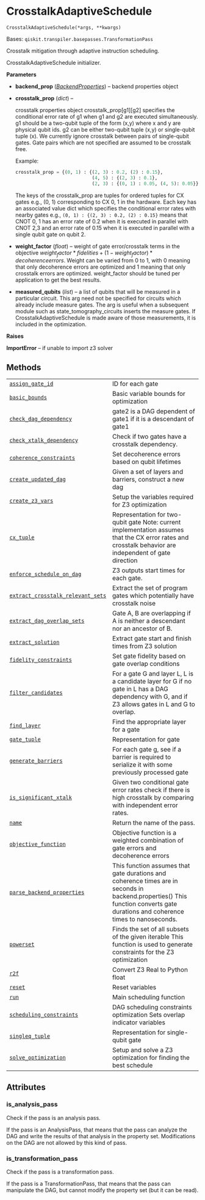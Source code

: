 # CrosstalkAdaptiveSchedule

<span id="undefined" />

`CrosstalkAdaptiveSchedule(*args, **kwargs)`

Bases: `qiskit.transpiler.basepasses.TransformationPass`

Crosstalk mitigation through adaptive instruction scheduling.

CrosstalkAdaptiveSchedule initializer.

**Parameters**

*   **backend\_prop** ([*BackendProperties*](qiskit.providers.models.BackendProperties#qiskit.providers.models.BackendProperties "qiskit.providers.models.BackendProperties")) – backend properties object

*   **crosstalk\_prop** (*dict*) –

    crosstalk properties object crosstalk\_prop\[g1]\[g2] specifies the conditional error rate of g1 when g1 and g2 are executed simultaneously. g1 should be a two-qubit tuple of the form (x,y) where x and y are physical qubit ids. g2 can be either two-qubit tuple (x,y) or single-qubit tuple (x). We currently ignore crosstalk between pairs of single-qubit gates. Gate pairs which are not specified are assumed to be crosstalk free.

    Example:

    ```python
    crosstalk_prop = {(0, 1) : {(2, 3) : 0.2, (2) : 0.15},
                                (4, 5) : {(2, 3) : 0.1},
                                (2, 3) : {(0, 1) : 0.05, (4, 5): 0.05}}
    ```

    The keys of the crosstalk\_prop are tuples for ordered tuples for CX gates e.g., (0, 1) corresponding to CX 0, 1 in the hardware. Each key has an associated value dict which specifies the conditional error rates with nearby gates e.g., `(0, 1) : {(2, 3) : 0.2, (2) : 0.15}` means that CNOT 0, 1 has an error rate of 0.2 when it is executed in parallel with CNOT 2,3 and an error rate of 0.15 when it is executed in parallel with a single qubit gate on qubit 2.

*   **weight\_factor** (*float*) – weight of gate error/crosstalk terms in the objective $weight_factor*fidelities + (1-weight_factor)*decoherence errors$. Weight can be varied from 0 to 1, with 0 meaning that only decoherence errors are optimized and 1 meaning that only crosstalk errors are optimized. weight\_factor should be tuned per application to get the best results.

*   **measured\_qubits** (*list*) – a list of qubits that will be measured in a particular circuit. This arg need not be specified for circuits which already include measure gates. The arg is useful when a subsequent module such as state\_tomography\_circuits inserts the measure gates. If CrosstalkAdaptiveSchedule is made aware of those measurements, it is included in the optimization.

**Raises**

**ImportError** – if unable to import z3 solver

## Methods

|                                                                                                                                                                                                                                                                                                 |                                                                                                                                                                                |
| ----------------------------------------------------------------------------------------------------------------------------------------------------------------------------------------------------------------------------------------------------------------------------------------------- | ------------------------------------------------------------------------------------------------------------------------------------------------------------------------------ |
| [`assign_gate_id`](qiskit.transpiler.passes.CrosstalkAdaptiveSchedule.assign_gate_id#qiskit.transpiler.passes.CrosstalkAdaptiveSchedule.assign_gate_id "qiskit.transpiler.passes.CrosstalkAdaptiveSchedule.assign_gate_id")                                                                     | ID for each gate                                                                                                                                                               |
| [`basic_bounds`](qiskit.transpiler.passes.CrosstalkAdaptiveSchedule.basic_bounds#qiskit.transpiler.passes.CrosstalkAdaptiveSchedule.basic_bounds "qiskit.transpiler.passes.CrosstalkAdaptiveSchedule.basic_bounds")                                                                             | Basic variable bounds for optimization                                                                                                                                         |
| [`check_dag_dependency`](qiskit.transpiler.passes.CrosstalkAdaptiveSchedule.check_dag_dependency#qiskit.transpiler.passes.CrosstalkAdaptiveSchedule.check_dag_dependency "qiskit.transpiler.passes.CrosstalkAdaptiveSchedule.check_dag_dependency")                                             | gate2 is a DAG dependent of gate1 if it is a descendant of gate1                                                                                                               |
| [`check_xtalk_dependency`](qiskit.transpiler.passes.CrosstalkAdaptiveSchedule.check_xtalk_dependency#qiskit.transpiler.passes.CrosstalkAdaptiveSchedule.check_xtalk_dependency "qiskit.transpiler.passes.CrosstalkAdaptiveSchedule.check_xtalk_dependency")                                     | Check if two gates have a crosstalk dependency.                                                                                                                                |
| [`coherence_constraints`](qiskit.transpiler.passes.CrosstalkAdaptiveSchedule.coherence_constraints#qiskit.transpiler.passes.CrosstalkAdaptiveSchedule.coherence_constraints "qiskit.transpiler.passes.CrosstalkAdaptiveSchedule.coherence_constraints")                                         | Set decoherence errors based on qubit lifetimes                                                                                                                                |
| [`create_updated_dag`](qiskit.transpiler.passes.CrosstalkAdaptiveSchedule.create_updated_dag#qiskit.transpiler.passes.CrosstalkAdaptiveSchedule.create_updated_dag "qiskit.transpiler.passes.CrosstalkAdaptiveSchedule.create_updated_dag")                                                     | Given a set of layers and barriers, construct a new dag                                                                                                                        |
| [`create_z3_vars`](qiskit.transpiler.passes.CrosstalkAdaptiveSchedule.create_z3_vars#qiskit.transpiler.passes.CrosstalkAdaptiveSchedule.create_z3_vars "qiskit.transpiler.passes.CrosstalkAdaptiveSchedule.create_z3_vars")                                                                     | Setup the variables required for Z3 optimization                                                                                                                               |
| [`cx_tuple`](qiskit.transpiler.passes.CrosstalkAdaptiveSchedule.cx_tuple#qiskit.transpiler.passes.CrosstalkAdaptiveSchedule.cx_tuple "qiskit.transpiler.passes.CrosstalkAdaptiveSchedule.cx_tuple")                                                                                             | Representation for two-qubit gate Note: current implementation assumes that the CX error rates and crosstalk behavior are independent of gate direction                        |
| [`enforce_schedule_on_dag`](qiskit.transpiler.passes.CrosstalkAdaptiveSchedule.enforce_schedule_on_dag#qiskit.transpiler.passes.CrosstalkAdaptiveSchedule.enforce_schedule_on_dag "qiskit.transpiler.passes.CrosstalkAdaptiveSchedule.enforce_schedule_on_dag")                                 | Z3 outputs start times for each gate.                                                                                                                                          |
| [`extract_crosstalk_relevant_sets`](qiskit.transpiler.passes.CrosstalkAdaptiveSchedule.extract_crosstalk_relevant_sets#qiskit.transpiler.passes.CrosstalkAdaptiveSchedule.extract_crosstalk_relevant_sets "qiskit.transpiler.passes.CrosstalkAdaptiveSchedule.extract_crosstalk_relevant_sets") | Extract the set of program gates which potentially have crosstalk noise                                                                                                        |
| [`extract_dag_overlap_sets`](qiskit.transpiler.passes.CrosstalkAdaptiveSchedule.extract_dag_overlap_sets#qiskit.transpiler.passes.CrosstalkAdaptiveSchedule.extract_dag_overlap_sets "qiskit.transpiler.passes.CrosstalkAdaptiveSchedule.extract_dag_overlap_sets")                             | Gate A, B are overlapping if A is neither a descendant nor an ancestor of B.                                                                                                   |
| [`extract_solution`](qiskit.transpiler.passes.CrosstalkAdaptiveSchedule.extract_solution#qiskit.transpiler.passes.CrosstalkAdaptiveSchedule.extract_solution "qiskit.transpiler.passes.CrosstalkAdaptiveSchedule.extract_solution")                                                             | Extract gate start and finish times from Z3 solution                                                                                                                           |
| [`fidelity_constraints`](qiskit.transpiler.passes.CrosstalkAdaptiveSchedule.fidelity_constraints#qiskit.transpiler.passes.CrosstalkAdaptiveSchedule.fidelity_constraints "qiskit.transpiler.passes.CrosstalkAdaptiveSchedule.fidelity_constraints")                                             | Set gate fidelity based on gate overlap conditions                                                                                                                             |
| [`filter_candidates`](qiskit.transpiler.passes.CrosstalkAdaptiveSchedule.filter_candidates#qiskit.transpiler.passes.CrosstalkAdaptiveSchedule.filter_candidates "qiskit.transpiler.passes.CrosstalkAdaptiveSchedule.filter_candidates")                                                         | For a gate G and layer L, L is a candidate layer for G if no gate in L has a DAG dependency with G, and if Z3 allows gates in L and G to overlap.                              |
| [`find_layer`](qiskit.transpiler.passes.CrosstalkAdaptiveSchedule.find_layer#qiskit.transpiler.passes.CrosstalkAdaptiveSchedule.find_layer "qiskit.transpiler.passes.CrosstalkAdaptiveSchedule.find_layer")                                                                                     | Find the appropriate layer for a gate                                                                                                                                          |
| [`gate_tuple`](qiskit.transpiler.passes.CrosstalkAdaptiveSchedule.gate_tuple#qiskit.transpiler.passes.CrosstalkAdaptiveSchedule.gate_tuple "qiskit.transpiler.passes.CrosstalkAdaptiveSchedule.gate_tuple")                                                                                     | Representation for gate                                                                                                                                                        |
| [`generate_barriers`](qiskit.transpiler.passes.CrosstalkAdaptiveSchedule.generate_barriers#qiskit.transpiler.passes.CrosstalkAdaptiveSchedule.generate_barriers "qiskit.transpiler.passes.CrosstalkAdaptiveSchedule.generate_barriers")                                                         | For each gate g, see if a barrier is required to serialize it with some previously processed gate                                                                              |
| [`is_significant_xtalk`](qiskit.transpiler.passes.CrosstalkAdaptiveSchedule.is_significant_xtalk#qiskit.transpiler.passes.CrosstalkAdaptiveSchedule.is_significant_xtalk "qiskit.transpiler.passes.CrosstalkAdaptiveSchedule.is_significant_xtalk")                                             | Given two conditional gate error rates check if there is high crosstalk by comparing with independent error rates.                                                             |
| [`name`](qiskit.transpiler.passes.CrosstalkAdaptiveSchedule.name#qiskit.transpiler.passes.CrosstalkAdaptiveSchedule.name "qiskit.transpiler.passes.CrosstalkAdaptiveSchedule.name")                                                                                                             | Return the name of the pass.                                                                                                                                                   |
| [`objective_function`](qiskit.transpiler.passes.CrosstalkAdaptiveSchedule.objective_function#qiskit.transpiler.passes.CrosstalkAdaptiveSchedule.objective_function "qiskit.transpiler.passes.CrosstalkAdaptiveSchedule.objective_function")                                                     | Objective function is a weighted combination of gate errors and decoherence errors                                                                                             |
| [`parse_backend_properties`](qiskit.transpiler.passes.CrosstalkAdaptiveSchedule.parse_backend_properties#qiskit.transpiler.passes.CrosstalkAdaptiveSchedule.parse_backend_properties "qiskit.transpiler.passes.CrosstalkAdaptiveSchedule.parse_backend_properties")                             | This function assumes that gate durations and coherence times are in seconds in backend.properties() This function converts gate durations and coherence times to nanoseconds. |
| [`powerset`](qiskit.transpiler.passes.CrosstalkAdaptiveSchedule.powerset#qiskit.transpiler.passes.CrosstalkAdaptiveSchedule.powerset "qiskit.transpiler.passes.CrosstalkAdaptiveSchedule.powerset")                                                                                             | Finds the set of all subsets of the given iterable This function is used to generate constraints for the Z3 optimization                                                       |
| [`r2f`](qiskit.transpiler.passes.CrosstalkAdaptiveSchedule.r2f#qiskit.transpiler.passes.CrosstalkAdaptiveSchedule.r2f "qiskit.transpiler.passes.CrosstalkAdaptiveSchedule.r2f")                                                                                                                 | Convert Z3 Real to Python float                                                                                                                                                |
| [`reset`](qiskit.transpiler.passes.CrosstalkAdaptiveSchedule.reset#qiskit.transpiler.passes.CrosstalkAdaptiveSchedule.reset "qiskit.transpiler.passes.CrosstalkAdaptiveSchedule.reset")                                                                                                         | Reset variables                                                                                                                                                                |
| [`run`](qiskit.transpiler.passes.CrosstalkAdaptiveSchedule.run#qiskit.transpiler.passes.CrosstalkAdaptiveSchedule.run "qiskit.transpiler.passes.CrosstalkAdaptiveSchedule.run")                                                                                                                 | Main scheduling function                                                                                                                                                       |
| [`scheduling_constraints`](qiskit.transpiler.passes.CrosstalkAdaptiveSchedule.scheduling_constraints#qiskit.transpiler.passes.CrosstalkAdaptiveSchedule.scheduling_constraints "qiskit.transpiler.passes.CrosstalkAdaptiveSchedule.scheduling_constraints")                                     | DAG scheduling constraints optimization Sets overlap indicator variables                                                                                                       |
| [`singleq_tuple`](qiskit.transpiler.passes.CrosstalkAdaptiveSchedule.singleq_tuple#qiskit.transpiler.passes.CrosstalkAdaptiveSchedule.singleq_tuple "qiskit.transpiler.passes.CrosstalkAdaptiveSchedule.singleq_tuple")                                                                         | Representation for single-qubit gate                                                                                                                                           |
| [`solve_optimization`](qiskit.transpiler.passes.CrosstalkAdaptiveSchedule.solve_optimization#qiskit.transpiler.passes.CrosstalkAdaptiveSchedule.solve_optimization "qiskit.transpiler.passes.CrosstalkAdaptiveSchedule.solve_optimization")                                                     | Setup and solve a Z3 optimization for finding the best schedule                                                                                                                |

## Attributes

<span id="undefined" />

### is\_analysis\_pass

Check if the pass is an analysis pass.

If the pass is an AnalysisPass, that means that the pass can analyze the DAG and write the results of that analysis in the property set. Modifications on the DAG are not allowed by this kind of pass.

<span id="undefined" />

### is\_transformation\_pass

Check if the pass is a transformation pass.

If the pass is a TransformationPass, that means that the pass can manipulate the DAG, but cannot modify the property set (but it can be read).
